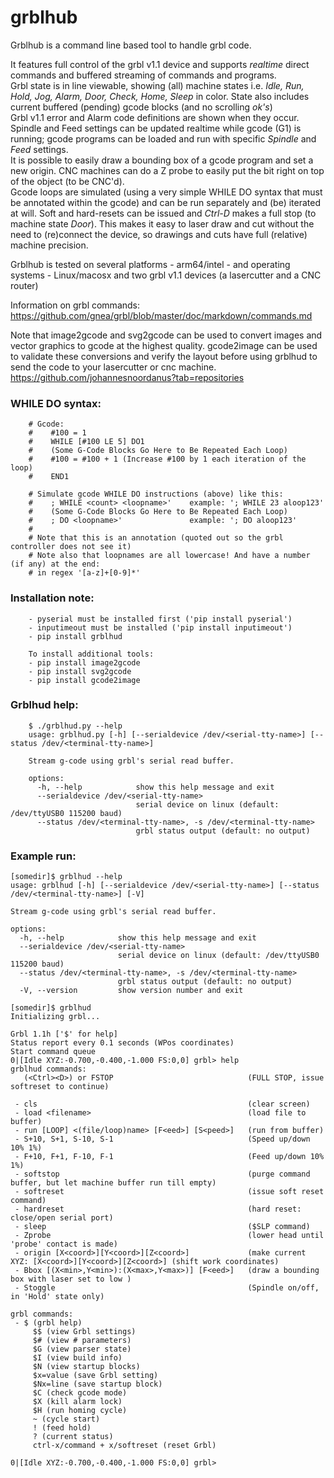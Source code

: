 # grblhub
Grblhub is a command line based tool to handle grbl code.

It features full control of the grbl v1.1 device and supports <i>realtime</i> direct commands and buffered streaming of commands and programs.</br>
Grbl state is in line viewable, showing (all) machine states i.e. <i>Idle, Run, Hold, Jog, Alarm, Door, Check, Home, Sleep</i> in color. State also includes current buffered (pending) gcode blocks (and no scrolling <i>ok's</i>)</br>
Grbl v1.1 error and Alarm code definitions are shown when they occur.
Spindle and Feed settings can be updated realtime while gcode (G1) is running; gcode programs can be loaded and run with specific <i>Spindle</i> and <i>Feed</i> settings.</br>
It is possible to easily draw a bounding box of a gcode program and set a new origin. CNC machines can do a Z probe to easily put the bit right on top of the object (to be CNC'd).</br>
Gcode loops are simulated (using a very simple WHILE DO syntax that must be annotated within the gcode) and can be run separately and (be) iterated at will.
Soft and hard-resets can be issued and <i>Ctrl-D</i> makes a full stop (to machine state <i>Door</i>).
This makes it easy to laser draw and cut without the need to (re)connect the device, so drawings and cuts have full (relative) machine precision.</br>   

Grblhub is tested on several platforms - arm64/intel - and operating systems - Linux/macosx and two grbl v1.1 devices (a lasercutter and a CNC router)

Information on grbl commands: https://github.com/gnea/grbl/blob/master/doc/markdown/commands.md

Note that image2gcode and svg2gcode can be used to convert images and vector graphics to gcode at the highest quality. gcode2image can be used to validate these conversions and verify the layout before using grblhud to send the code to your lasercutter or cnc machine. https://github.com/johannesnoordanus?tab=repositories

### WHILE DO syntax:
```
    # Gcode:
    #    #100 = 1
    #    WHILE [#100 LE 5] DO1
    #    (Some G-Code Blocks Go Here to Be Repeated Each Loop)
    #    #100 = #100 + 1 (Increase #100 by 1 each iteration of the loop)
    #    END1
    
    # Simulate gcode WHILE DO instructions (above) like this:
    #    ; WHILE <count> <loopname>'    example: '; WHILE 23 aloop123'
    #    (Some G-Code Blocks Go Here to Be Repeated Each Loop)
    #    ; DO <loopname>'               example: '; DO aloop123'
    #
    # Note that this is an annotation (quoted out so the grbl controller does not see it)
    # Note also that loopnames are all lowercase! And have a number (if any) at the end:
    # in regex '[a-z]+[0-9]*'
```
### Installation note:
``` 
	- pyserial must be installed first ('pip install pyserial')
	- inputimeout must be installed ('pip install inputimeout')
	- pip install grblhud

	To install additional tools:
	- pip install image2gcode
	- pip install svg2gcode
	- pip install gcode2image 
```
### Grblhud help:
```
    $ ./grblhud.py --help
    usage: grblhud.py [-h] [--serialdevice /dev/<serial-tty-name>] [--status /dev/<terminal-tty-name>]

    Stream g-code using grbl's serial read buffer.

    options:
      -h, --help            show this help message and exit
      --serialdevice /dev/<serial-tty-name>
                            serial device on linux (default: /dev/ttyUSB0 115200 baud)
      --status /dev/<terminal-tty-name>, -s /dev/<terminal-tty-name>
                            grbl status output (default: no output)
```
### Example run:
```
[somedir]$ grblhud --help
usage: grblhud [-h] [--serialdevice /dev/<serial-tty-name>] [--status /dev/<terminal-tty-name>] [-V]

Stream g-code using grbl's serial read buffer.

options:
  -h, --help            show this help message and exit
  --serialdevice /dev/<serial-tty-name>
                        serial device on linux (default: /dev/ttyUSB0 115200 baud)
  --status /dev/<terminal-tty-name>, -s /dev/<terminal-tty-name>
                        grbl status output (default: no output)
  -V, --version         show version number and exit

[somedir]$ grblhud
Initializing grbl...

Grbl 1.1h ['$' for help]
Status report every 0.1 seconds (WPos coordinates)
Start command queue
0|[Idle XYZ:-0.700,-0.400,-1.000 FS:0,0] grbl> help
grblhud commands:
   (<Ctrl><D>) or FSTOP                              (FULL STOP, issue softreset to continue)

 - cls                                               (clear screen)
 - load <filename>                                   (load file to buffer)
 - run [LOOP] <(file/loop)name> [F<eed>] [S<peed>]   (run from buffer)
 - S+10, S+1, S-10, S-1                              (Speed up/down 10% 1%)
 - F+10, F+1, F-10, F-1                              (Feed up/down 10% 1%)
 - softstop                                          (purge command buffer, but let machine buffer run till empty)
 - softreset                                         (issue soft reset command)
 - hardreset                                         (hard reset: close/open serial port)
 - sleep                                             ($SLP command)
 - Zprobe                                            (lower head until 'probe' contact is made)
 - origin [X<coord>][Y<coord>][Z<coord>]             (make current XYZ: [X<coord>][Y<coord>][Z<coord>] (shift work coordinates)
 - Bbox [(X<min>,Y<min>):(X<max>,Y<max>)] [F<eed>]   (draw a bounding box with laser set to low )
 - Stoggle                                           (Spindle on/off, in 'Hold' state only)

grbl commands:
 - $ (grbl help)
     $$ (view Grbl settings)
     $# (view # parameters)
     $G (view parser state)
     $I (view build info)
     $N (view startup blocks)
     $x=value (save Grbl setting)
     $Nx=line (save startup block)
     $C (check gcode mode)
     $X (kill alarm lock)
     $H (run homing cycle)
     ~ (cycle start)
     ! (feed hold)
     ? (current status)
     ctrl-x/command + x/softreset (reset Grbl)

0|[Idle XYZ:-0.700,-0.400,-1.000 FS:0,0] grbl> 
```
